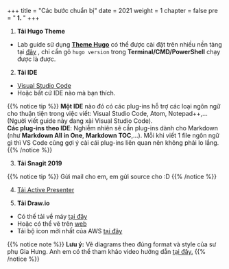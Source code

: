 +++
title = "Các bước chuẩn bị"
date = 2021
weight = 1
chapter = false
pre = "<b> 1. </b>"
+++
 
 
 1. **Tải Hugo Theme** 
 - Lab guide sử dụng [**Theme Hugo**](https://gohugo.io/) có thể được cài đặt trên nhiều nền tảng tại [đây](https://gohugo.io/getting-started/installing/) , chỉ cần gõ ```hugo version``` trong **Terminal/CMD/PowerShell** chạy được là được.
 
 2. **Tải IDE**
 - [Visual Studio Code](https://code.visualstudio.com/download) 
 - Hoặc bất cứ IDE nào mà bạn thích.
 
{{% notice tip %}}
 **Một IDE** nào đó có các plug-ins hỗ trợ các loại ngôn ngữ cho thuận tiện trong việc viết: Visual Studio Code, Atom, Notepad++,... (Người viết guide này đang xài Visual Studio Code).\
 **Các plug-ins theo IDE**: Nghiễm nhiên sẽ cần plug-ins dành cho Markdown (như **Markdown All in One**, **Markdown TOC**,...). Mỗi khi viết 1 file ngôn ngữ gì thì VS Code cũng gợi ý cài cái plug-ins liên quan nên không phải lo lắng.
{{% /notice %}}
 
 3. **Tải Snagit 2019**
   
 {{% notice tip %}}
 Gửi mail cho em, em gửi source cho :D
{{% /notice %}}
 
 4. [Tải Active Presenter](https://atomisystems.com/download/)
 
 5. **Tải Draw.io**
 - Có thế tải về máy [tại đây](https://www.diagrams.net/) 
 - Hoặc có thể vẽ trên [web](https://www.diagrams.net/)
 - Tải bộ icon mởi nhất của AWS [tại đây](https://aws.amazon.com/vi/architecture/icons/)

{{% notice note %}}
 **Lưu ý:** Vẽ diagrams theo đúng format và style của sư phụ Gia Hưng.
 Anh em có thể tham khảo video hướng dẫn [tại đây.]()
{{% /notice %}}

